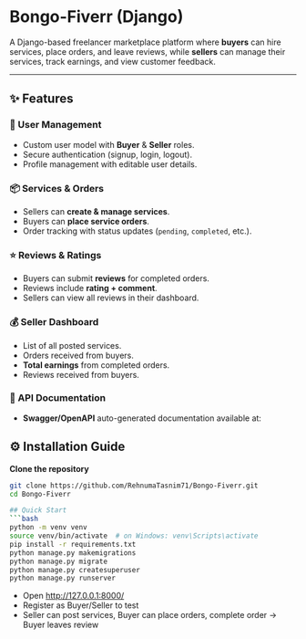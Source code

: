 
# Bongo-Fiverr (Django)

A Django-based freelancer marketplace platform where **buyers** can hire services, place orders, and leave reviews, while **sellers** can manage their services, track earnings, and view customer feedback.

---

## ✨ Features

### 👥 User Management
- Custom user model with **Buyer** & **Seller** roles.
- Secure authentication (signup, login, logout).
- Profile management with editable user details.

### 📦 Services & Orders
- Sellers can **create & manage services**.
- Buyers can **place service orders**.
- Order tracking with status updates (`pending`, `completed`, etc.).

### ⭐ Reviews & Ratings
- Buyers can submit **reviews** for completed orders.
- Reviews include **rating + comment**.
- Sellers can view all reviews in their dashboard.

### 💰 Seller Dashboard
- List of all posted services.
- Orders received from buyers.
- **Total earnings** from completed orders.
- Reviews received from buyers.

### 📖 API Documentation
- **Swagger/OpenAPI** auto-generated documentation available at:

## ⚙️ Installation Guide

**Clone the repository**
   ```bash
   git clone https://github.com/RehnumaTasnim71/Bongo-Fiverr.git
   cd Bongo-Fiverr

## Quick Start
```bash
python -m venv venv
source venv/bin/activate  # on Windows: venv\Scripts\activate
pip install -r requirements.txt
python manage.py makemigrations
python manage.py migrate
python manage.py createsuperuser
python manage.py runserver
```

- Open http://127.0.0.1:8000/
- Register as Buyer/Seller to test
- Seller can post services, Buyer can place orders, complete order -> Buyer leaves review
